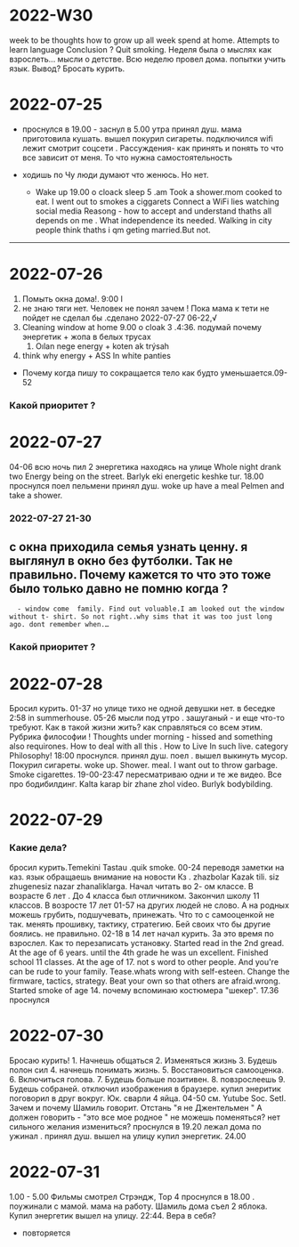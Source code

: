 
# 2022-W30
week to be  thoughts  how to grow up
all week spend at home. 
Attempts to learn language 
Conclusion ?
Quit smoking. 
 Неделя была о мыслях как взрослеть... мысли о детстве.
 Всю неделю провел дома.
 попытки учить язык.
 Вывод?
 Бросать курить.

# 2022-07-25
- проснулся в 19.00 - заснул в 5.00 утра
принял душ. мама приготовила кушать.
вышел покурил сигареты.
подключился wifi 
лежит смотрит соцсети .
Рассуждения- как принять и понять то что все зависит от меня. То что нужна самостоятельность
- ходишь по Чу люди думают что женюсь. Но нет.

	- Wake up 19.00 o cloack sleep 5 .am
	Took a shower.mom cooked to eat.
	I went out to smokes a ciggarets 
	Connect a WiFi 
	lies watching social media 
	Reasong - how to accept and understand thaths all
	depends on me . What independence its needed.
	Walking in city people think thaths i qm geting married.But not.
********
# 2022-07-26
1. Помыть окна дома!. 9:00 I
2. не знаю тяги нет. Человек не понял зачем ! Пока мама к тети не пойдет не сделал бы .сделано 2022-07-27 06-22,√
3. Cleaning window at home 9.00 o cloak 
3 .4:36. подумай почему энергетик + жопа в белых трусах
	1. Oılan nege energy + koten ak trýsah
2. think why energy + ASS In white panties
- Почему когда пишу то сокращается тело как будто уменьшается.09-52

### Какой приоритет ?
# 2022-07-27
04-06 всю ночь пил 2 энергетика находясь на улице
Whole night drank two Energy being on the street.
 Barlyk eki energetic keshke tur.
 18.00 проснулся поел пельмени принял душ.
 woke up have a meal Pelmen and take a shower.
### 2022-07-27 21-30 
  с окна приходила семья узнать ценну. я выглянул в окно без футболки. Так не правильно. Почему кажется то что это тоже было только давно не помню когда ?
  -
      ​- window come  family. Find out voluable.I am looked out the window without t- shirt. So not right..why sims that it was too just long ago. dont remember when.…

### Какой приоритет ?
# 2022-07-28
Бросил курить.
01-37 но улице тихо не одной девушки нет.
в беседке 2:58 in summerhouse.
05-26 мысли под утро . зашуганый - и еще что-то требуют. Как в такой жизни жить? как справляться со всем этим.
Рубрика философии !
  Thoughts under morning - hissed and something also requirones. How to deal with all this . How to Live In such live.
  category Philosophy!
18:00 проснулся. принял душ. поел . вышел выкинуть мусор. Покурил сигареты.
woke up. Shower. meal. I want out to throw garbage. Smoke cigarettes.
19-00-23:47 пересматриваю одни и те же видео. Все про бодибилдинг.
Kalta karap bir zhane zhol video. Burlyk bodybilding.

# 2022-07-29
### Какие дела?
бросил курить.Temekini Tastau .quik smoke.
00-24 переводя заметки на каз. язык обращаешь внимание на новости Кз .
zhazbolar Kazak tili. siz zhugenesiz nazar zhanaliklarga.
Начал читать во 2- ом классе.
В возрасте 6 лет . До 4 класса был отличником. Закончил школу 11 классов. В возросте 17 лет
01-57 на других людей не слово.
А на родных можешь грубить, подшучевать, принежать.
Что то с самооценкой не так.
менять прошивку, тактику, стратегию.
Бей своих что бы другие боялись. не правильно.
02-18 в 14 лет начал курить. За это время по взрослел. Как то перезаписать установку.
	Started read in the 2nd gread. At the age of 6 years. until the 4th grade he was un excellent. Finished school 11 classes.
	At the age of 17. not s word to other people. And you're can be rude to your family.
	Tease.whats wrong with self-esteen.
	Change the firmware, tactics, strategy.
	Beat your own so that others are afraid.wrong. Started smoke of age 14.
почему вспоминаю костюмера "шекер".
17.36 проснулся


# 2022-07-30
Бросаю курить!
	1. Начнешь общаться
	2. Изменяться жизнь
	3. Будешь полон сил
	4. начнешь понимать жизнь.
	5. Восстановиться самооценка.
	6. Включиться голова.
	7. Будешь больше позитивен.
	8. повзрослеешь
	9. Будешь собраней.
отключил изображения в браузере.
купил энеритик 
поговорил в друг вокруг. Юк.
сварли 4 яйца.
04-50 см. Yutube Soc. SetI.
Зачем и почему Шамиль говорит. Отстань "я не Джентельмен "
А должен говорить - "это все мое родное "
не можешь поменяться? нет сильного желания измениться?
проснулся в 19.20
лежал дома по ужинал .
принял душ. вышел на улицу купил энергетик. 24.00


# 2022-07-31
1.00 - 5.00 Фильмы смотрел Стрэндж, Тор 4 проснулся в 18.00 . поужинали с мамой. мама на работу. Шамиль дома съел 2 яблока. Купил энергетик вышел на улицу. 22:44. Вера в себя?
- повторяется
